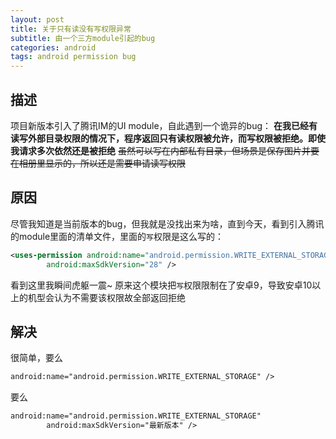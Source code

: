 ```yaml
---
layout: post
title: 关于只有读没有写权限异常
subtitle: 由一个三方module引起的bug
categories: android
tags: android permission bug
---
```


## 描述

项目新版本引入了腾讯IM的UI module，自此遇到一个诡异的bug：
**在我已经有读写外部目录权限的情况下，程序返回只有读权限被允许，而写权限被拒绝。即使我请求多次依然还是被拒绝**
~~虽然可以写在内部私有目录，但场景是保存图片并要在相册里显示的，所以还是需要申请读写权限~~

## 原因

尽管我知道是当前版本的bug，但我就是没找出来为啥，直到今天，看到引入腾讯的module里面的清单文件，里面的`写`权限是这么写的：
```xml
<uses-permission android:name="android.permission.WRITE_EXTERNAL_STORAGE"
        android:maxSdkVersion="28" />
```
看到这里我瞬间虎躯一震~
原来这个模块把`写`权限限制在了安卓9，导致安卓10以上的机型会认为不需要该权限故全部返回拒绝

## 解决

很简单，要么
```xml
android:name="android.permission.WRITE_EXTERNAL_STORAGE" />
```

要么
```xml
android:name="android.permission.WRITE_EXTERNAL_STORAGE"
        android:maxSdkVersion="最新版本" />
```
